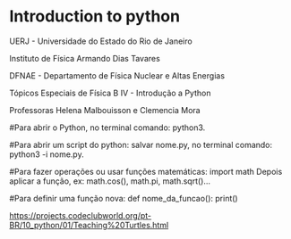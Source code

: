 # Introduction to python

UERJ - Universidade do Estado do Rio de Janeiro

 Instituto de Física Armando Dias Tavares

DFNAE - Departamento de Física Nuclear e Altas Energias

Tópicos Especiais de Física B IV - Introdução a Python

Professoras Helena Malbouisson e Clemencia Mora

#Para abrir o Python, no terminal comando: 
   python3.

#Para abrir um script do python:
   salvar nome.py, no terminal comando: python3 -i nome.py.
   
#Para fazer operações ou usar funções matemáticas: import math
   Depois aplicar a função, ex: math.cos(), math.pi, math.sqrt()...

#Para definir uma função nova:
   def nome_da_funcao():
       print()

https://projects.codeclubworld.org/pt-BR/10_python/01/Teaching%20Turtles.html
